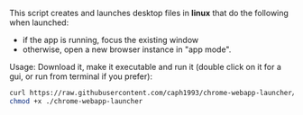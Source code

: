 This script creates and launches desktop files in **linux** that do the following when launched:
 
 - if the app is running, focus the existing window
 - otherwise, open a new browser instance in "app mode".

Usage: Download it, make it executable and run it (double click on it for a gui, or run from terminal if you prefer):

```sh
curl https://raw.githubusercontent.com/caph1993/chrome-webapp-launcher/refs/heads/main/chrome-webapp-launcher > ./chrome-webapp-launcher
chmod +x ./chrome-webapp-launcher
```

